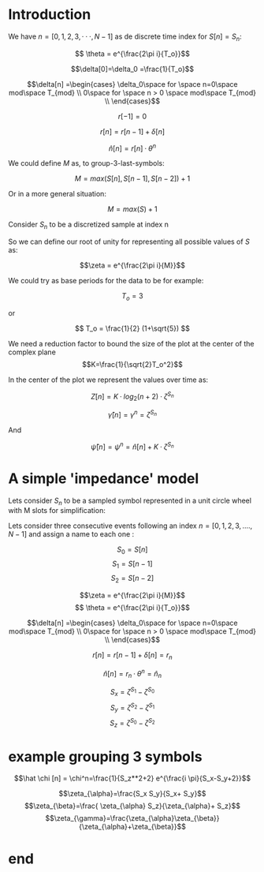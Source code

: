 # Introduction 
We have $n=[0,1,2,3,···,N-1]$ as de discrete time index for $S[n]=S_n$:

$$ \theta = e^{\frac{2\pi i}{T_o}}$$


$$\delta[0]=\delta_0 =\frac{1}{T_o}$$

$$\delta[n] =\begin{cases} \delta_0\space for \space n=0\space mod\space T_{mod} \\
                     0\space for \space n > 0 \space mod\space T_{mod} \\
       \end{cases}$$

$$r[-1]=0$$


$$r[n] = r[n-1] + \delta[n] $$



$$\hat n[n] =r[n]·\theta^{n}$$


We could define $M$ as, to group-3-last-symbols: 

$$M=max(S[n],S[n-1],S[n-2])+1$$

Or in a more general situation:

$$M=max(S)+1$$

Consider $S_n$ to be a discretized sample at index n

So we can define our root of unity for representing all possible values of $S$ as:

$$\zeta = e^{\frac{2\pi i}{M}}$$

We could try as base periods for the data to be for example:

$$ T_o = 3 $$

or

$$ T_o = \frac{1}{2} (1+\sqrt{5}) $$


We need a reduction factor to bound the size of the plot at the center of the complex plane
$$K=\frac{1}{\sqrt{2}T_o^2}$$


In the center of the plot we represent the values over time as: 

$$Z[n]=K·log_2(n+2)·\zeta^{S_n}$$

$$\hat \gamma [n]=\gamma^n = \zeta^{S_n}$$ 


And

$$\hat \psi [n] =\psi^n = \hat n[n]+K·\zeta^{S_n}$$


# A simple 'impedance' model


Lets consider $S_n$ to be a sampled symbol represented in a unit circle wheel with M slots for simplification:


Lets consider three consecutive  events following an index $n=[0,1,2,3,....,N-1]$ and assign a name to each one :

$$S_0=S[n]$$
$$S_1=S[n-1]$$
$$S_2=S[n-2]$$

$$\zeta = e^{\frac{2\pi i}{M}}$$
$$ \theta = e^{\frac{2\pi i}{T_o}}$$

$$\delta[n] =\begin{cases} \delta_0\space for \space n=0\space mod\space T_{mod} \\
                     0\space for \space n > 0 \space mod\space T_{mod} \\
       \end{cases}$$

$$r[n] = r[n-1] + \delta[n] = r_n $$



$$\hat n[n] =r_n·\theta^{n} = \hat n_n$$


$$S_x=\zeta^{S_1}-\zeta^{S_0}$$
$$S_y=\zeta^{S_2}-\zeta^{S_1}$$
$$S_z=\zeta^{S_0}-\zeta^{S_2}$$

# example grouping 3 symbols

$$\hat \chi [n] = \chi^n=\frac{1}{S_z**2+2} e^{\frac{i \pi}{S_x-S_y+2}}$$


$$\zeta_{\alpha}=\frac{S_x S_y}{S_x+ S_y}$$
$$\zeta_{\beta}=\frac{ \zeta_{\alpha} S_z}{\zeta_{\alpha}+ S_z}$$
$$\zeta_{\gamma}=\frac{\zeta_{\alpha}\zeta_{\beta}}{\zeta_{\alpha}+\zeta_{\beta}}$$

# end
